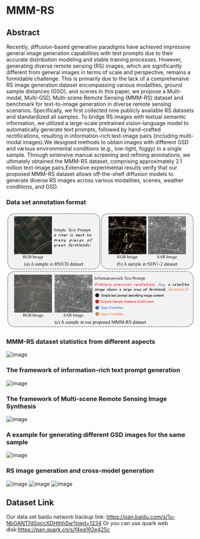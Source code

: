 # MMM-RS
## Abstract

  Recently, diffusion-based generative paradigms have achieved impressive general image generation capabilities with text prompts due to their accurate distribution modeling and stable training processes. However, generating diverse remote sensing (RS) images, which are significantly different from general images in terms of scale and perspective, remains a formidable challenge. This is primarily due to the lack of a comprehensive RS image generation dataset encompassing various modalities, ground sample distances (GSD), and scenes.In this paper, we propose a Multi-modal, Multi-GSD, Multi-scene Remote Sensing (MMM-RS) dataset and benchmark for text-to-image generation in diverse remote sensing scenarios. Specifically, we first collected nine publicly available RS datasets and standardized all samples. To bridge RS images with textual semantic information, we utilized a large-scale pretrained vision-language model to automatically generate text prompts, followed by hand-crafted rectifications, resulting in information-rich text-image pairs (including multi-modal images).We designed methods to obtain images with different GSD and various environmental conditions (e.g., low-light, foggy) in a single sample. Through extensive manual screening and refining annotations, we ultimately obtained the MMM-RS dataset, comprising approximately 2.1 million text-image pairs.Extensive experimental results verify that our proposed MMM-RS dataset allows off-the-shelf diffusion models to generate diverse RS images across various modalities, scenes, weather conditions, and GSD.

### Data set annotation format
![image](images/1.jpg)

### MMM-RS dataset statistics from different aspects
![image](https://github.com/user-attachments/assets/ee6def45-d532-40de-a9c2-3a76b4be0bf9)

### The framework of information-rich text prompt generation
![image](https://github.com/user-attachments/assets/8f0567c9-96a1-4085-9f61-c5580fa05867)

### The framework of Multi-scene Remote Sensing Image Synthesis
![image](https://github.com/user-attachments/assets/ebbba53a-a396-4430-b456-4303b8c49428)

### A example for generating different GSD images for the same sample
![image](https://github.com/user-attachments/assets/0ffb78ee-2399-415c-ab03-78196177420f)

### RS image generation and cross-model generation
![image](https://github.com/user-attachments/assets/24764fda-dd77-4f60-8dcb-eed741304e26)
![image](https://github.com/user-attachments/assets/ad8b643d-c293-4a02-bd21-585a1c972d77)
![image](https://github.com/user-attachments/assets/eba5d3cb-58cd-4491-bc24-f8860ea93195)

## Dataset Link

  Our data set baidu network backup link: https://pan.baidu.com/s/1u-NbGANT7dSoccXDHthhSw?pwd=1234 
  Or you can use quark web disk:https://pan.quark.cn/s/f4ea192e425c
